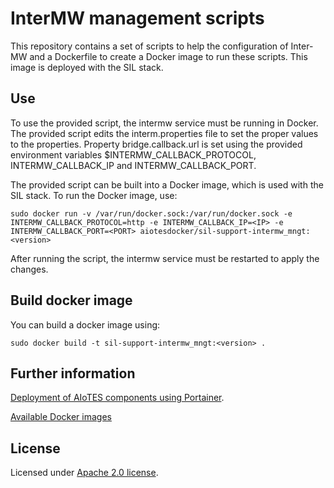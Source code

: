 # InterMW management scripts

This repository contains a set of scripts to help the configuration of Inter-MW and a Dockerfile to create a Docker image to run these scripts. This image is deployed with the SIL stack.


## Use

To use the provided script, the intermw service must be running in Docker. The provided script edits the interm.properties file to set the proper values to the properties. Property bridge.callback.url is set using the provided environment variables $INTERMW_CALLBACK_PROTOCOL, INTERMW_CALLBACK_IP and INTERMW_CALLBACK_PORT.


The provided script can be built into a Docker image, which is used with the SIL stack. To run the Docker image, use:

`sudo docker run -v /var/run/docker.sock:/var/run/docker.sock -e INTERMW_CALLBACK_PROTOCOL=http -e INTERMW_CALLBACK_IP=<IP> -e INTERMW_CALLBACK_PORT=<PORT> aiotesdocker/sil-support-intermw_mngt:<version>`


After running the script, the intermw service must be restarted to apply the changes.


## Build docker image

You can build a docker image using:

```
sudo docker build -t sil-support-intermw_mngt:<version> .
```


## Further information

[Deployment of AIoTES components using Portainer](https://github.com/activage/AIOTES-2.0/wiki/Deployment#aiotes-components-deployment).


[Available Docker images](https://hub.docker.com/r/aiotesdocker/sil-support-intermw_mngt)



## License

Licensed under [Apache 2.0 license](https://www.apache.org/licenses/LICENSE-2.0).

